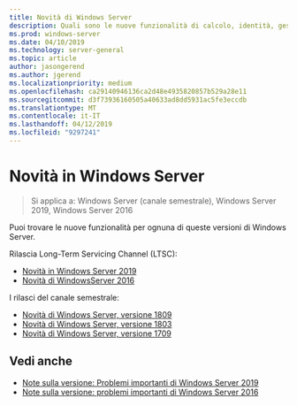 ```yaml
---
title: Novità di Windows Server
description: Quali sono le nuove funzionalità di calcolo, identità, gestione, automazione, rete, sicurezza e archiviazione.
ms.prod: windows-server
ms.date: 04/10/2019
ms.technology: server-general
ms.topic: article
author: jasongerend
ms.author: jgerend
ms.localizationpriority: medium
ms.openlocfilehash: ca29140946136ca2d48e4935820857b529a28e11
ms.sourcegitcommit: d3f73936160505a40633ad8dd5931ac5fe3eccdb
ms.translationtype: MT
ms.contentlocale: it-IT
ms.lasthandoff: 04/12/2019
ms.locfileid: "9297241"
---
```

# Novità in Windows Server

>Si applica a: Windows Server (canale semestrale), Windows Server 2019, Windows Server 2016

Puoi trovare le nuove funzionalità per ognuna di queste versioni di Windows Server.  

Rilascia Long-Term Servicing Channel (LTSC):

- [Novità in Windows Server 2019](../get-started-19/whats-new-19.md)
- [Novità di WindowsServer 2016](whats-new-in-windows-server-2016.md)

I rilasci del canale semestrale:

- [Novità di Windows Server, versione 1809](whats-new-in-windows-server-1809.md)
- [Novità di Windows Server, versione 1803](whats-new-in-windows-server-1803.md)
- [Novità di Windows Server, versione 1709](whats-new-in-windows-server-1709.md)

## Vedi anche

- [Note sulla versione: Problemi importanti di Windows Server 2019](../get-started-19/rel-notes-19.md)
- [Note sulla versione: problemi importanti di Windows Server 2016](Windows-Server-2016-GA-Release-Notes.md)